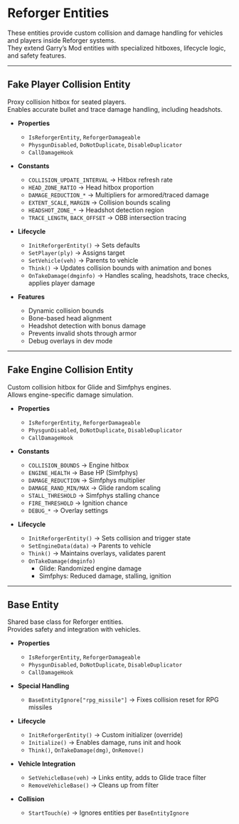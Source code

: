 # Reforger Entities

These entities provide custom collision and damage handling for vehicles and players inside Reforger systems.  
They extend Garry’s Mod entities with specialized hitboxes, lifecycle logic, and safety features.

---

## Fake Player Collision Entity
Proxy collision hitbox for seated players.  
Enables accurate bullet and trace damage handling, including headshots.

- **Properties**
  - `IsReforgerEntity`, `ReforgerDamageable`  
  - `PhysgunDisabled`, `DoNotDuplicate`, `DisableDuplicator`  
  - `CallDamageHook`  

- **Constants**
  - `COLLISION_UPDATE_INTERVAL` → Hitbox refresh rate  
  - `HEAD_ZONE_RATIO` → Head hitbox proportion  
  - `DAMAGE_REDUCTION_*` → Multipliers for armored/traced damage  
  - `EXTENT_SCALE`, `MARGIN` → Collision bounds scaling  
  - `HEADSHOT_ZONE_*` → Headshot detection region  
  - `TRACE_LENGTH`, `BACK_OFFSET` → OBB intersection tracing  

- **Lifecycle**
  - `InitReforgerEntity()` → Sets defaults  
  - `SetPlayer(ply)` → Assigns target  
  - `SetVehicle(veh)` → Parents to vehicle  
  - `Think()` → Updates collision bounds with animation and bones  
  - `OnTakeDamage(dmginfo)` → Handles scaling, headshots, trace checks, applies player damage  

- **Features**
  - Dynamic collision bounds  
  - Bone-based head alignment  
  - Headshot detection with bonus damage  
  - Prevents invalid shots through armor  
  - Debug overlays in dev mode  

---

## Fake Engine Collision Entity
Custom collision hitbox for Glide and Simfphys engines.  
Allows engine-specific damage simulation.

- **Properties**
  - `IsReforgerEntity`, `ReforgerDamageable`  
  - `PhysgunDisabled`, `DoNotDuplicate`, `DisableDuplicator`  
  - `CallDamageHook`  

- **Constants**
  - `COLLISION_BOUNDS` → Engine hitbox  
  - `ENGINE_HEALTH` → Base HP (Simfphys)  
  - `DAMAGE_REDUCTION` → Simfphys multiplier  
  - `DAMAGE_RAND_MIN/MAX` → Glide random scaling  
  - `STALL_THRESHOLD` → Simfphys stalling chance  
  - `FIRE_THRESHOLD` → Ignition chance  
  - `DEBUG_*` → Overlay settings  

- **Lifecycle**
  - `InitReforgerEntity()` → Sets collision and trigger state  
  - `SetEngineData(data)` → Parents to vehicle  
  - `Think()` → Maintains overlays, validates parent  
  - `OnTakeDamage(dmginfo)`  
    - Glide: Randomized engine damage  
    - Simfphys: Reduced damage, stalling, ignition  

---

## Base Entity
Shared base class for Reforger entities.  
Provides safety and integration with vehicles.

- **Properties**
  - `IsReforgerEntity`, `ReforgerDamageable`  
  - `PhysgunDisabled`, `DoNotDuplicate`, `DisableDuplicator`  
  - `CallDamageHook`  

- **Special Handling**
  - `BaseEntityIgnore["rpg_missile"]` → Fixes collision reset for RPG missiles  

- **Lifecycle**
  - `InitReforgerEntity()` → Custom initializer (override)  
  - `Initialize()` → Enables damage, runs init and hook  
  - `Think()`, `OnTakeDamage(dmg)`, `OnRemove()`  

- **Vehicle Integration**
  - `SetVehicleBase(veh)` → Links entity, adds to Glide trace filter  
  - `RemoveVehicleBase()` → Cleans up from filter  

- **Collision**
  - `StartTouch(e)` → Ignores entities per `BaseEntityIgnore`  
